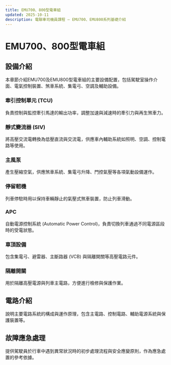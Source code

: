 ```yaml
---
title: EMU700、800型電車組
updated: 2025-10-11
description: 電聯車司機員課程 — EMU700、EMU800系列基礎介紹
---
```


# EMU700、800型電車組

## 設備介紹
本章節介紹EMU700及EMU800型電車組的主要設備配置，包括駕駛室操作介面、電氣控制裝置、煞車系統、集電弓、空調及輔助設備。

### 牽引控制單元 (TCU)
負責控制與監控牽引馬達的輸出功率，調整加速與減速時的牽引力與再生煞車力。

### 靜式變流器 (SIV)
將高壓交流電轉換為低壓直流與交流電，供應車內輔助系統如照明、空調、控制電路等使用。

### 主風泵
產生壓縮空氣，供應煞車系統、集電弓升降、門控氣壓等各項氣動設備運作。

### 停留軔機
列車停駐時用以保持車輛靜止的氣壓式煞車裝置，防止列車滑動。

### APC
自動電源控制系統 (Automatic Power Control)，負責切換列車通過不同電源區段時的受電狀態。

### 車頂設備
包含集電弓、避雷器、主斷路器 (VCB) 與隔離開關等高壓電路元件。

### 隔離開關
用於隔離高壓電源與列車主電路，方便進行檢修與保護作業。

## 電路介紹
說明主要電路系統的構成與運作原理，包含主電路、控制電路、輔助電源系統與保護裝置等。

## 故障應急處理
提供駕駛員於行車中遇到異常狀況時的初步處理流程與安全應變原則，作為應急處置的參考依據。
